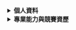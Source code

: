 <details> 
 <summary><b>個人資料</b></summary>
 
 - Name：CHEN,KE-RONG 
 - Email：krameri120@gmail.com
 - Job：College Student   
 
</details>

<details> 
 <summary><b>專業能力與競賽資歷</b></summary>

- 程式撰寫：C/C++/Python
- 硬體描述語言：VHDL/Verilog 
- 視窗程式設計：Python-TKinter 
- 視窗設計作品：[Minesweeper](https://github.com/kerong2002/Minesweeper)
- 2022/03/30 參加全國大學校院積體電路設計競賽 E組
- 2022/10/01 參加全國大專電腦軟體設計競賽**初賽** (Team:Segmentation Fault)
- 2022/10/15 參加全國大專電腦軟體設計競賽**決賽** (Team:Segmentation Fault)
- 2022/10/22 參加TOPC台灣線上程式競賽 (Team:Segmentation Fault)

</details>


      
